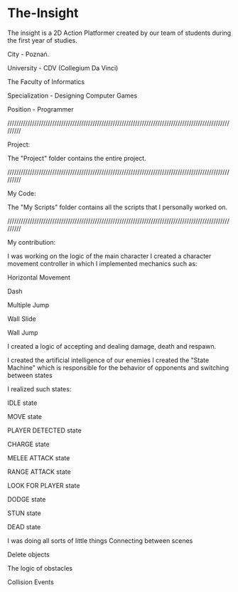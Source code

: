 # The-Insight
The insight is a 2D Action Platformer created by our team of students during the first year of studies.

City - Poznań.

University - CDV (Collegium Da Vinci)

The Faculty of Informatics

Specialization - Designing Computer Games

Position - Programmer

/////////////////////////////////////////////////////////////////////////////////////////////////////////

Project:

The "Project" folder contains the entire project.

/////////////////////////////////////////////////////////////////////////////////////////////////////////

My Code:

The "My Scripts" folder contains all the scripts that I personally worked on.

/////////////////////////////////////////////////////////////////////////////////////////////////////////

My contribution:

I was working on the logic of the main character
I created a character movement controller in which I implemented mechanics such as:

Horizontal Movement

Dash

Multiple Jump

Wall Slide

Wall Jump

I created a logic of accepting and dealing damage, death and respawn.

I created the artificial intelligence of our enemies
I created the "State Machine" which is responsible for the behavior of opponents and switching between states

I realized such states:

IDLE state

MOVE state

PLAYER DETECTED state

CHARGE state

MELEE ATTACK state

RANGE ATTACK state

LOOK FOR PLAYER state

DODGE state

STUN state

DEAD state

I was doing all sorts of little things
Connecting between scenes

Delete objects

The logic of obstacles

Collision Events
